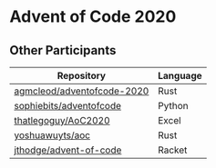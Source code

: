 # Advent of Code 2020

## Other Participants

| Repository                                                                           | Language |
| ------------------------------------------------------------------------------------ | -------- |
| [agmcleod/adventofcode-2020](https://github.com/agmcleod/adventofcode-2020)          | Rust     |
| [sophiebits/adventofcode](https://github.com/sophiebits/adventofcode/tree/main/2020) | Python   |
| [thatlegoguy/AoC2020](https://github.com/thatlegoguy/AoC2020)                        | Excel    |
| [yoshuawuyts/aoc](https://github.com/yoshuawuyts/aoc)                                | Rust     |
| [jthodge/advent-of-code](https://github.com/jthodge/advent-of-code/tree/main/2020)   | Racket   |
